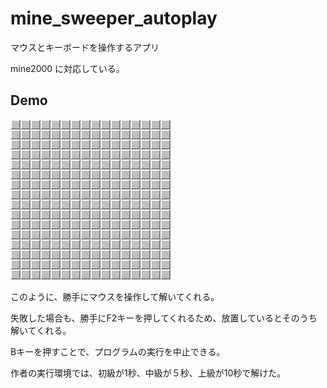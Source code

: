 # mine_sweeper_autoplay
マウスとキーボードを操作するアプリ

mine2000 に対応している。

## Demo

![result](https://github.com/enderman3020/mine_sweeper_autoplay/blob/master/auto_play.gif)

このように、勝手にマウスを操作して解いてくれる。

失敗した場合も、勝手にF2キーを押してくれるため、放置しているとそのうち解いてくれる。

Bキーを押すことで、プログラムの実行を中止できる。

作者の実行環境では、初級が1秒、中級が５秒、上級が10秒で解けた。
